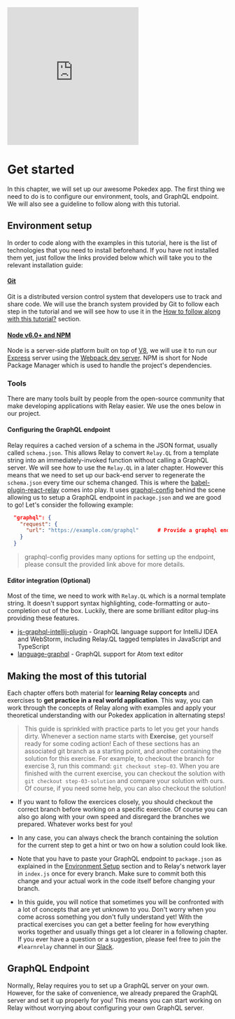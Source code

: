 <iframe height="315" src="https://www.youtube.com/embed/wrZIuaWizZM" frameborder="0" allowfullscreen></iframe>

# Get started

In this chapter, we will set up our awesome Pokedex app. The first thing we need to do is to configure our environment, tools, and GraphQL endpoint. We will also see a guideline to follow along with this tutorial.

## Environment setup

In order to code along with the examples in this tutorial, here is the list of technologies that you need to install beforehand. If you have not installed them yet, just follow the links provided below which will take you to the relevant installation guide:

#### [Git](https://git-scm.com/downloads)

Git is a distributed version control system that developers use to track and share code. We will use the branch system provided by Git to follow each step in the tutorial and we will see how to use it in the [How to follow along with this tutorial?](#how-to-follow-along-with-this-tutorial) section.

#### [Node v6.0+ and NPM](https://nodejs.org/en)

Node is a server-side platform built on top of [V8](https://developers.google.com/v8), we will use it to run our [Express](https://expressjs.com/) server using the [Webpack dev server](https://webpack.github.io/docs/webpack-dev-server.html). NPM is short for Node Package Manager which is used to handle the project's dependencies.

### Tools
There are many tools built by people from the open-source community that make developing applications with Relay easier. We use the ones below in our project.

#### Configuring the GraphQL endpoint
Relay requires a cached version of a schema in the JSON format, usually called `schema.json`. This allows Relay to convert `Relay.QL` from a template string into an immediately-invoked function without calling a GraphQL server. We will see how to use the `Relay.QL` in a later chapter. However this means that we need to set up our back-end server to regenerate the `schema.json` every time our schema changed. This is where the [babel-plugin-react-relay](https://github.com/graphcool/babel-plugin-react-relay) comes into play. It uses [graphql-config](https://github.com/graphcool/graphql-config) behind the scene allowing us to setup a GraphQL endpoint in `package.json` and we are good to go! Let's consider the following example:

```json
  "graphql": {
    "request": {
      "url": "https://example.com/graphql"      # Provide a graphql endpoint
    }
  }
```

> graphql-config provides many options for setting up the endpoint, please consult the provided link above for more details.

#### Editor integration (Optional)

Most of the time, we need to work with `Relay.QL` which is a normal template string. It doesn't support syntax highlighting, code-formatting or auto-completion out of the box. Luckily, there are some brilliant editor plug-ins providing these features.
- [js-graphql-intellij-plugin](https://github.com/jimkyndemeyer/js-graphql-intellij-plugin) - GraphQL language support for IntelliJ IDEA and WebStorm, including Relay.QL tagged templates in JavaScript and TypeScript
- [language-graphql](https://github.com/rmosolgo/language-graphql) - GraphQL support for Atom text editor

## Making the most of this tutorial

Each chapter offers both material for **learning Relay concepts** and exercises to **get practice in a real world application**. This way, you can work through the concepts of Relay along with examples and apply your theoretical understanding with our Pokedex application in alternating steps!

> This guide is sprinkled with practice parts to let you get your hands dirty. Whenever a section name starts with **Exercise**, get yourself ready for some coding action! Each of these sections has an associated git branch as a starting point, and another containing the solution for this exercise. For example, to checkout the branch for exercise 3, run this command: `git checkout step-03`. When you are finished with the current exercise, you can checkout the solution with `git checkout step-03-solution` and compare your solution with ours. Of course, if you need some help, you can also checkout the solution!

* If you want to follow the exercices closely, you should checkout the correct branch before working on a specific exercise. Of course you can also go along with your own speed and disregard the branches we prepared. Whatever works best for you!

* In any case, you can always check the branch containing the solution for the current step to get a hint or two on how a solution could look like.

* Note that you have to paste your GraphQL endpoint to `package.json` as explained in the [Environment Setup](#environment-setup) section and to Relay's network layer in `index.js` once for every branch. Make sure to commit both this change and your actual work in the code itself before changing your branch.

* In this guide, you will notice that sometimes you will be confronted with a lot of concepts that are yet unknown to you.
Don't worry when you come across something you don't fully understand yet! With the practical exercises you can get a better feeling for how everything works together and usually things get a lot clearer in a following chapter. If you ever have a question or a suggestion, please feel free to join the `#learnrelay` channel in our [Slack](https://slack.graph.cool).

## GraphQL Endpoint

Normally, Relay requires you to set up a GraphQL server on your own. However, for the sake of convenience, we already prepared the GraphQL server and set it up properly for you! This means you can start working on Relay without worrying about configuring your own GraphQL server.

<!-- __INJECT_GRAPHQL_ENDPOINT__ -->
